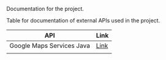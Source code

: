 Documentation for the project.

Table for documentation of external APIs used in the project.

| API                       | Link                                                                                                                  |
|---------------------------|-----------------------------------------------------------------------------------------------------------------------|
| Google Maps Services Java | [Link](https://github.com/googlemaps/google-maps-services-java)|
|           |                                                                                                        |